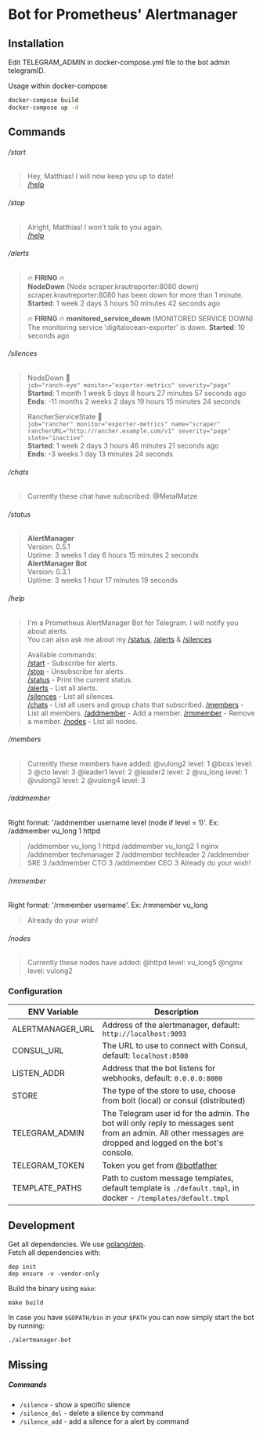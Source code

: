 # Bot for Prometheus' Alertmanager

## Installation

Edit TELEGRAM_ADMIN in docker-compose.yml file to the bot admin telegramID.

Usage within docker-compose

```bash
docker-compose build
docker-compose up -d
```

## Commands

###### /start

> Hey, Matthias! I will now keep you up to date!  
> [/help](#help)

###### /stop

> Alright, Matthias! I won't talk to you again.  
> [/help](#help)

###### /alerts

> 🔥 **FIRING** 🔥  
> **NodeDown** (Node scraper.krautreporter:8080 down)  
> scraper.krautreporter:8080 has been down for more than 1 minute.  
> **Started**: 1 week 2 days 3 hours 50 minutes 42 seconds ago  
> 
> 🔥 **FIRING** 🔥
> **monitored_service_down** (MONITORED SERVICE DOWN)
> The monitoring service 'digitalocean-exporter' is down.
> **Started**: 10 seconds ago

###### /silences

> NodeDown 🔕  
>  `job="ranch-eye" monitor="exporter-metrics" severity="page"`  
> **Started**: 1 month 1 week 5 days 8 hours 27 minutes 57 seconds ago  
> **Ends**: -11 months 2 weeks 2 days 19 hours 15 minutes 24 seconds  
> 
> RancherServiceState 🔕  
>  `job="rancher" monitor="exporter-metrics" name="scraper" rancherURL="http://rancher.example.com/v1" severity="page" state="inactive"`  
> **Started**: 1 week 2 days 3 hours 46 minutes 21 seconds ago  
> **Ends**: -3 weeks 1 day 13 minutes 24 seconds  

###### /chats

> Currently these chat have subscribed:
> @MetalMatze

###### /status

> **AlertManager**  
> Version: 0.5.1  
> Uptime: 3 weeks 1 day 6 hours 15 minutes 2 seconds  
> **AlertManager Bot**  
> Version: 0.3.1  
> Uptime: 3 weeks 1 hour 17 minutes 19 seconds  

###### /help

> I'm a Prometheus AlertManager Bot for Telegram. I will notify you about alerts.  
> You can also ask me about my [/status](#status), [/alerts](#alerts) & [/silences](#silences)  
>   
> Available commands:  
> [/start](#start) - Subscribe for alerts.  
> [/stop](#stop) - Unsubscribe for alerts.  
> [/status](#status) - Print the current status.  
> [/alerts](#alerts) - List all alerts.  
> [/silences](#silences) - List all silences.  
> [/chats](#chats) - List all users and group chats that subscribed.
> [/members](#members) - List all members.
> [/addmember](#addmember) - Add a member.
> [/rmmember](#rmmember) - Remove a member.
> [/nodes](#nodes) - List all nodes.

###### /members
> Currently these members have added:
> @vulong2 level: 1
> @boss level: 3
> @cto level: 3
> @leader1 level: 2
> @leader2 level: 2
> @vu_long level: 1
> @vulong3 level: 2
> @vulong4 level: 3

###### /addmember
Right format: '/addmember username level (node if level = 1)'. Ex: /addmember vu_long 1 httpd
> /addmember vu_long 1 httpd
> /addmember vu_long2 1 nginx
> /addmember techmanager 2
> /addmember techleader 2
> /addmember SRE 3
> /addmember CTO 3
> /addmember CEO 3
> Already do your wish!

###### /rmmember
Right format: '/rmmember username'. Ex: /rmmember vu_long
> Already do your wish!

###### /nodes
> Currently these nodes have added:
> @httpd level: vu_long5
> @nginx level: vulong2

### Configuration

ENV Variable | Description
|-------------------|------------------------------------------------------|
| ALERTMANAGER_URL  | Address of the alertmanager, default: `http://localhost:9093` |
| CONSUL_URL        | The URL to use to connect with Consul, default: `localhost:8500` |
| LISTEN_ADDR       | Address that the bot listens for webhooks, default: `0.0.0.0:8080` |
| STORE             | The type of the store to use, choose from bolt (local) or consul (distributed) |
| TELEGRAM_ADMIN    | The Telegram user id for the admin. The bot will only reply to messages sent from an admin. All other messages are dropped and logged on the bot's console. |
| TELEGRAM_TOKEN    | Token you get from [@botfather](https://telegram.me/botfather) |
| TEMPLATE_PATHS    | Path to custom message templates, default template is `./default.tmpl`, in docker - `/templates/default.tmpl` |

## Development

Get all dependencies. We use [golang/dep](https://github.com/golang/dep).  
Fetch all dependencies with:

```
dep init
dep ensure -v -vendor-only
```

Build the binary using `make`:

```
make build
```

In case you have `$GOPATH/bin` in your `$PATH` you can now simply start the bot by running:

```bash
./alertmanager-bot
```

## Missing

##### Commands

* `/silence` - show a specific silence  
* `/silence_del` - delete a silence by command  
* `/silence_add` - add a silence for a alert by command
